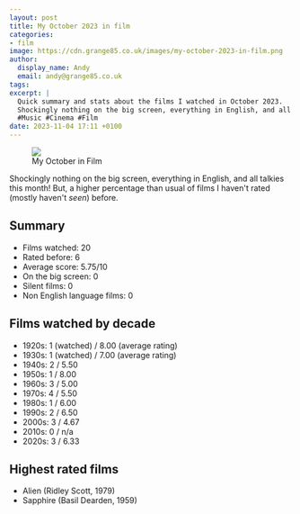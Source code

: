 ```yaml
---
layout: post
title: My October 2023 in film
categories:
- film
image: https://cdn.grange85.co.uk/images/my-october-2023-in-film.png
author:
  display_name: Andy
  email: andy@grange85.co.uk
tags:
excerpt: |
  Quick summary and stats about the films I watched in October 2023.
  Shockingly nothing on the big screen, everything in English, and all talkies this month!
  #Music #Cinema #Film 
date: 2023-11-04 17:11 +0100
---
```

<figure class="aligncenter"><img src="https://cdn.grange85.co.uk/images/my-october-2023-in-film.png" class="img-responsive" /><figcaption>My October in Film</figcaption></figure>

Shockingly nothing on the big screen, everything in English, and all talkies this month! But, a higher percentage than usual of films I haven't rated (mostly haven't _seen_) before.

## Summary
 - Films watched: 20
 - Rated before: 6
 - Average score: 5.75/10
 - On the big screen: 0
 - Silent films: 0
 - Non English language films: 0

## Films watched by decade
 - 1920s: 1 (watched) / 8.00 (average rating)
 - 1930s: 1 (watched) / 7.00 (average rating)
 - 1940s: 2 / 5.50
 - 1950s: 1 / 8.00
 - 1960s: 3 / 5.00
 - 1970s: 4 / 5.50
 - 1980s: 1 / 6.00
 - 1990s: 2 / 6.50
 - 2000s: 3 / 4.67
 - 2010s: 0 / n/a
 - 2020s: 3 / 6.33

## Highest rated films
 - Alien (Ridley Scott, 1979)
 - Sapphire (Basil Dearden, 1959)

